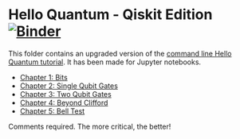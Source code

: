 # Hello Quantum - Qiskit Edition [![Binder](https://mybinder.org/badge_logo.svg)](https://mybinder.org/v2/gh/decodoku/Quantum_Programming_Tutorial/master)

This folder contains an upgraded version of the [command line Hello Quantum tutorial](https://medium.com/qiskit/visualizing-bits-and-qubits-9af287047b28). It has been made for Jupyter notebooks.

* [Chapter 1: Bits](1_Bits.ipynb)
* [Chapter 2: Single Qubit Gates](2_Single-Qubit-Gates.ipynb)
* [Chapter 3: Two Qubit Gates](3_Two-Qubit-Gates.ipynb)
* [Chapter 4: Beyond Clifford](4_Beyond-Clifford.ipynb)
* [Chapter 5: Bell Test](5_Bell-Test.ipynb)

Comments required. The more critical, the better!
